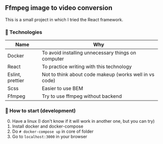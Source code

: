 ## Ffmpeg image to video conversion

This is a small project in which I tried the React framework.

### :dog: Technologies

| Name             | Why                                                    |
| ---------------- | ------------------------------------------------------ |
| Docker           | To avoid installing unnecessary things on computer     |
| React            | To practice writing with this technology               |
| Eslint, prettier | Not to think about code makeup (works well in vs code) |
| Scss             | Easier to use BEM                                      |
| Ffmpeg           | Try to use ffmpeg without backend                      |

### :dog: How to start (development)

0. Have a linux (I don't know if it will work in another one, but you can try)
1. Install docker and docker-compose
2. Do `# docker-compose up` in core of folder
3. Go to `localhost:3000` in your browser
